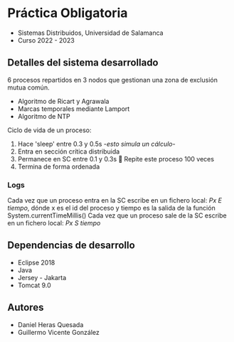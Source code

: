 # Práctica Obligatoria
* Sistemas Distribuidos, Universidad de Salamanca
* Curso 2022 - 2023

## Detalles del sistema desarrollado
6 procesos repartidos en 3 nodos que gestionan una zona de exclusión mutua común.
- Algoritmo de Ricart y Agrawala
- Marcas temporales mediante Lamport
- Algoritmo de NTP

Ciclo de vida de un proceso:
1. Hace 'sleep' entre 0.3 y 0.5s -_esto simula un cálculo_-
2. Entra en sección crítica distribuida
3. Permanece en SC entre 0.1 y 0.3s
 Repite este proceso 100 veces
4. Termina de forma ordenada
### Logs
Cada vez que un proceso entra en la SC escribe en un fichero local:
_Px E tiempo_, dónde x es el id del proceso y tiempo es la salida de la función System.currentTimeMillis()
Cada vez que un proceso sale de la SC escribe en un fichero local:
_Px S tiempo_

## Dependencias de desarrollo
* Eclipse 2018
* Java
* Jersey - Jakarta
* Tomcat 9.0

## Autores
* Daniel Heras Quesada
* Guillermo Vicente González
